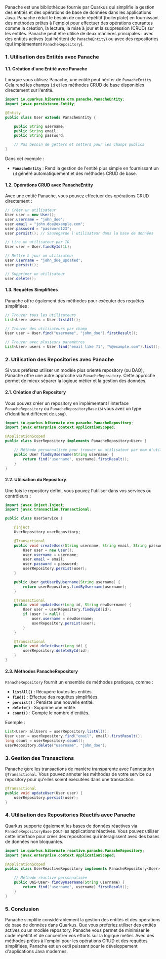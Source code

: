 Panache est une bibliothèque fournie par Quarkus qui simplifie la gestion des entités et des opérations de base de données dans les applications Java. Panache réduit le besoin de code répétitif (boilerplate) en fournissant des méthodes prêtes à l'emploi pour effectuer des opérations courantes comme la création, la lecture, la mise à jour et la suppression (CRUD) sur les entités. Panache peut être utilisé de deux manières principales : avec des entités actives (qui héritent de `PanacheEntity`) ou avec des repositories (qui implémentent `PanacheRepository`).

### 1. Utilisation des Entités avec Panache

#### 1.1. Création d'une Entité avec Panache

Lorsque vous utilisez Panache, une entité peut hériter de `PanacheEntity`. Cela rend les champs `id` et les méthodes CRUD de base disponibles directement sur l'entité.

```java
import io.quarkus.hibernate.orm.panache.PanacheEntity;
import javax.persistence.Entity;

@Entity
public class User extends PanacheEntity {

    public String username;
    public String email;
    public String password;

    // Pas besoin de getters et setters pour les champs publics
}
```

Dans cet exemple :
- **`PanacheEntity`** : Rend la gestion de l'entité plus simple en fournissant un `id` généré automatiquement et des méthodes CRUD de base.

#### 1.2. Opérations CRUD avec PanacheEntity

Avec une entité Panache, vous pouvez effectuer des opérations CRUD directement :

```java
// Créer un utilisateur
User user = new User();
user.username = "john_doe";
user.email = "john.doe@example.com";
user.password = "password123";
user.persist(); // Sauvegarde l'utilisateur dans la base de données

// Lire un utilisateur par ID
User user = User.findById(1L);

// Mettre à jour un utilisateur
user.username = "john_doe_updated";
user.persist();

// Supprimer un utilisateur
user.delete();
```

#### 1.3. Requêtes Simplifiées

Panache offre également des méthodes pour exécuter des requêtes simplifiées :

```java
// Trouver tous les utilisateurs
List<User> users = User.listAll();

// Trouver des utilisateurs par champ
User user = User.find("username", "john_doe").firstResult();

// Trouver avec plusieurs paramètres
List<User> users = User.find("email like ?1", "%@example.com").list();
```

### 2. Utilisation des Repositories avec Panache

Si vous préférez utiliser un modèle plus orienté repository (ou DAO), Panache offre une autre approche via `PanacheRepository`. Cette approche permet de mieux séparer la logique métier et la gestion des données.

#### 2.1. Création d'un Repository

Vous pouvez créer un repository en implémentant l'interface `PanacheRepository` ou `PanacheRepositoryBase` (si vous avez un type d'identifiant différent de `Long`).

```java
import io.quarkus.hibernate.orm.panache.PanacheRepository;
import javax.enterprise.context.ApplicationScoped;

@ApplicationScoped
public class UserRepository implements PanacheRepository<User> {

    // Méthode personnalisée pour trouver un utilisateur par nom d'utilisateur
    public User findByUsername(String username) {
        return find("username", username).firstResult();
    }
}
```

#### 2.2. Utilisation du Repository

Une fois le repository défini, vous pouvez l'utiliser dans vos services ou contrôleurs :

```java
import javax.inject.Inject;
import javax.transaction.Transactional;

public class UserService {

    @Inject
    UserRepository userRepository;

    @Transactional
    public void createUser(String username, String email, String password) {
        User user = new User();
        user.username = username;
        user.email = email;
        user.password = password;
        userRepository.persist(user);
    }

    public User getUserByUsername(String username) {
        return userRepository.findByUsername(username);
    }

    @Transactional
    public void updateUser(Long id, String newUsername) {
        User user = userRepository.findById(id);
        if (user != null) {
            user.username = newUsername;
            userRepository.persist(user);
        }
    }

    @Transactional
    public void deleteUser(Long id) {
        userRepository.deleteById(id);
    }
}
```

#### 2.3. Méthodes PanacheRepository

`PanacheRepository` fournit un ensemble de méthodes pratiques, comme :

- **`listAll()`** : Récupère toutes les entités.
- **`find()`** : Effectue des requêtes simplifiées.
- **`persist()`** : Persiste une nouvelle entité.
- **`delete()`** : Supprime une entité.
- **`count()`** : Compte le nombre d'entités.

Exemple :

```java
List<User> allUsers = userRepository.listAll();
User user = userRepository.find("email", email).firstResult();
long count = userRepository.count();
userRepository.delete("username", "john_doe");
```

### 3. Gestion des Transactions

Panache gère les transactions de manière transparente avec l'annotation `@Transactional`. Vous pouvez annoter les méthodes de votre service ou repository pour qu'elles soient exécutées dans une transaction.

```java
@Transactional
public void updateUser(User user) {
    userRepository.persist(user);
}
```

### 4. Utilisation des Repositories Réactifs avec Panache

Quarkus supporte également les bases de données réactives via `PanacheRepositoryBase` pour les applications réactives. Vous pouvez utiliser cette interface pour créer des repositories qui interagissent avec des bases de données non bloquantes.

```java
import io.quarkus.hibernate.reactive.panache.PanacheRepository;
import javax.enterprise.context.ApplicationScoped;

@ApplicationScoped
public class UserReactiveRepository implements PanacheRepository<User> {

    // Méthode réactive personnalisée
    public Uni<User> findByUsername(String username) {
        return find("username", username).firstResult();
    }
}
```

### 5. Conclusion

Panache simplifie considérablement la gestion des entités et des opérations de base de données dans Quarkus. Que vous préfériez utiliser des entités actives ou un modèle repository, Panache vous permet de minimiser le code répétitif et de concentrer vos efforts sur la logique métier. Avec des méthodes prêtes à l'emploi pour les opérations CRUD et des requêtes simplifiées, Panache est un outil puissant pour le développement d'applications Java modernes.